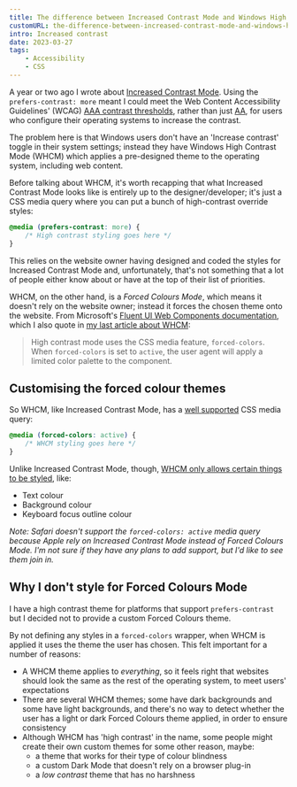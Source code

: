 ```yaml
---
title: The difference between Increased Contrast Mode and Windows High Contrast Mode (Forced Colours Mode)
customURL: the-difference-between-increased-contrast-mode-and-windows-high-contrast-mode
intro: Increased contrast
date: 2023-03-27
tags:
    - Accessibility
    - CSS
---
```


A year or two ago I wrote about [Increased Contrast Mode](https://www.tempertemper.net/blog/using-the-increased-contrast-mode-css-media-query). Using the `prefers-contrast: more` meant I could meet the Web Content Accessibility Guidelines' (WCAG) [AAA contrast thresholds](https://www.w3.org/TR/WCAG21/#contrast-enhanced), rather than just [AA](https://www.w3.org/TR/WCAG21/#contrast-enhanced), for users who configure their operating systems to increase the contrast.

The problem here is that Windows users don't have an 'Increase contrast' toggle in their system settings; instead they have Windows High Contrast Mode (WHCM) which applies a pre-designed theme to the operating system, including web content.

Before talking about WHCM, it's worth recapping that what Increased Contrast Mode looks like is entirely up to the designer/developer; it's just a CSS media query where you can put a bunch of high-contrast override styles:

```css
@media (prefers-contrast: more) {
    /* High contrast styling goes here */
}
```

This relies on the website owner having designed and coded the styles for Increased Contrast Mode and, unfortunately, that's not something that a lot of people either know about or have at the top of their list of priorities.

WHCM, on the other hand, is a <i>Forced Colours Mode</i>, which means it doesn't rely on the website owner; instead it forces the chosen theme onto the website. From Microsoft's [Fluent UI Web Components documentation](https://learn.microsoft.com/en-us/fluent-ui/web-components/design-system/high-contrast), which I also quote in [my last article about WHCM](/blog/windows-high-contrast-mode-and-focus-outlines):

> High contrast mode uses the CSS media feature, `forced-colors`. When `forced-colors` is set to `active`, the user agent will apply a limited color palette to the component.


## Customising the forced colour themes

So WHCM, like Increased Contrast Mode, has a [well supported](https://caniuse.com/mdn-css_at-rules_media_forced-colors) CSS media query:

```css
@media (forced-colors: active) {
    /* WHCM styling goes here */
}
```

Unlike Increased Contrast Mode, though, [WHCM only allows certain things to be styled](https://developer.mozilla.org/en-US/docs/Web/CSS/@media/forced-colors), like:

- Text colour
- Background colour
- Keyboard focus outline colour

<i>Note: Safari doesn't support the `forced-colors: active` media query because Apple rely on Increased Contrast Mode instead of Forced Colours Mode. I'm not sure if they have any plans to add support, but I'd like to see them join in.</i>


## Why I don't style for Forced Colours Mode

I have a high contrast theme for platforms that support `prefers-contrast` but I decided not to provide a custom Forced Colours theme.

By not defining any styles in a `forced-colors` wrapper, when WHCM is applied it uses the theme the user has chosen. This felt important for a number of reasons:

- A WHCM theme applies to *everything*, so it feels right that websites should look the same as the rest of the operating system, to meet users' expectations
- There are several WHCM themes; some have dark backgrounds and some have light backgrounds, and there's no way to detect whether the user has a light or dark Forced Colours theme applied, in order to ensure consistency
- Although WHCM has 'high contrast' in the name, some people might create their own custom themes for some other reason, maybe:
    - a theme that works for their type of colour blindness
    - a custom Dark Mode that doesn't rely on a browser plug-in
    - a *low contrast* theme that has no harshness
